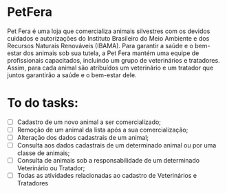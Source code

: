 # PetFera
Pet Fera é uma loja que comercializa animais silvestres com os devidos cuidados e autorizações do Instituto Brasileiro do Meio Ambiente e dos Recursos Naturais Renováveis (IBAMA). Para garantir a saúde e o bem-estar dos animais sob sua tutela, a Pet Fera mantém uma equipe de profissionais capacitados, incluindo um grupo de veterinários e tratadores. Assim, para cada animal são atribuídos um veterinário e um tratador que juntos garantirão a saúde e o bem-estar dele.

# To do tasks:
- [ ] Cadastro de um novo animal a ser comercializado;
- [ ] Remoção de um animal da lista após a sua comercialização;
- [ ] Alteração dos dados cadastrais de um animal;
- [ ] Consulta aos dados cadastrais de um determinado animal ou por uma classe de animais;
- [ ] Consulta de animais sob a responsabilidade de um determinado Veterinário ou Tratador;
- [ ] Todas as atividades relacionadas ao cadastro de Veterinários e Tratadores
